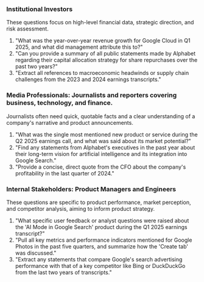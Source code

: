 ### **Institutional Investors**
These questions focus on high-level financial data, strategic direction, and risk assessment.

1.  "What was the year-over-year revenue growth for Google Cloud in Q1 2025, and what did management attribute this to?"
2.  "Can you provide a summary of all public statements made by Alphabet regarding their capital allocation strategy for share repurchases over the past two years?"
3.  "Extract all references to macroeconomic headwinds or supply chain challenges from the 2023 and 2024 earnings transcripts."

### **Media Professionals: Journalists and reporters covering business, technology, and finance.**
Journalists often need quick, quotable facts and a clear understanding of a company's narrative and product announcements.

1.  "What was the single most mentioned new product or service during the Q2 2025 earnings call, and what was said about its market potential?"
2.  "Find any statements from Alphabet's executives in the past year about their long-term vision for artificial intelligence and its integration into Google Search."
3.  "Provide a concise, direct quote from the CFO about the company's profitability in the last quarter of 2024."


### **Internal Stakeholders: Product Managers and Engineers**
These questions are specific to product performance, market perception, and competitor analysis, aiming to inform product strategy.

1.  "What specific user feedback or analyst questions were raised about the 'AI Mode in Google Search' product during the Q1 2025 earnings transcript?"
2.  "Pull all key metrics and performance indicators mentioned for Google Photos in the past five quarters, and summarize how the 'Create tab' was discussed."
3.  "Extract any statements that compare Google's search advertising performance with that of a key competitor like Bing or DuckDuckGo from the last two years of transcripts."